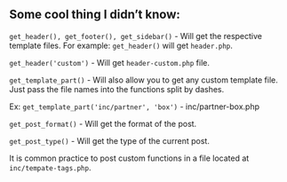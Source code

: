 ## Some cool thing I didn’t know:

`get_header(), get_footer(), get_sidebar()` - Will get the respective template files. For example: `get_header()` will get `header.php`. 

`get_header('custom')` - Will get `header-custom.php` file.

`get_template_part()` - Will also allow you to get any custom template file. Just pass the file names into the functions split by dashes.

Ex: `get_template_part('inc/partner', 'box')` - inc/partner-box.php

`get_post_format()` - Will get the format of the post.

`get_post_type()` - Will get the type of the current post. 

It is common practice to post custom functions in a file located at `inc/tempate-tags.php`.